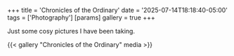 +++
title = 'Chronicles of the Ordinary'
date = '2025-07-14T18:18:40-05:00'
tags = ['Photography']
[params]
  gallery = true
+++

Just some cosy pictures I have been taking.

{{< gallery "Chronicles of the Ordinary" media >}}
